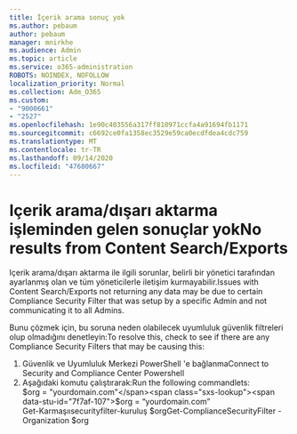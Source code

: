 ```yaml
---
title: İçerik arama sonuç yok
ms.author: pebaum
author: pebaum
manager: mnirkhe
ms.audience: Admin
ms.topic: article
ms.service: o365-administration
ROBOTS: NOINDEX, NOFOLLOW
localization_priority: Normal
ms.collection: Adm_O365
ms.custom:
- "9000661"
- "2527"
ms.openlocfilehash: 1e90c403556a317ff810971ccfa4a91694fb1171
ms.sourcegitcommit: c6692ce0fa1358ec3529e59ca0ecdfdea4cdc759
ms.translationtype: MT
ms.contentlocale: tr-TR
ms.lasthandoff: 09/14/2020
ms.locfileid: "47680667"
---
```

# <a name="no-results-from-content-searchexports"></a><span data-ttu-id="7f7af-102">Içerik arama/dışarı aktarma işleminden gelen sonuçlar yok</span><span class="sxs-lookup"><span data-stu-id="7f7af-102">No results from Content Search/Exports</span></span>

<span data-ttu-id="7f7af-103">Içerik arama/dışarı aktarma ile ilgili sorunlar, belirli bir yönetici tarafından ayarlanmış olan ve tüm yöneticilerle iletişim kurmayabilir.</span><span class="sxs-lookup"><span data-stu-id="7f7af-103">Issues with Content Search/Exports not returning any data may be due to certain Compliance Security Filter that was setup by a specific Admin and not communicating it to all Admins.</span></span>

<span data-ttu-id="7f7af-104">Bunu çözmek için, bu soruna neden olabilecek uyumluluk güvenlik filtreleri olup olmadığını denetleyin:</span><span class="sxs-lookup"><span data-stu-id="7f7af-104">To resolve this, check to see if there are any Compliance Security Filters that may be causing this:</span></span>
1. <span data-ttu-id="7f7af-105">Güvenlik ve Uyumluluk Merkezi PowerShell 'e bağlanma</span><span class="sxs-lookup"><span data-stu-id="7f7af-105">Connect to Security and Compliance Center Powershell</span></span>
2. <span data-ttu-id="7f7af-106">Aşağıdaki komutu çalıştırarak:</span><span class="sxs-lookup"><span data-stu-id="7f7af-106">Run the following commandlets:</span></span>
<br><span data-ttu-id="7f7af-107">$org = "yourdomain.com"</span><span class="sxs-lookup"><span data-stu-id="7f7af-107">$org = “yourdomain.com”</span></span>
<br><span data-ttu-id="7f7af-108">Get-Karmaşıısecurityfilter-kuruluş $org</span><span class="sxs-lookup"><span data-stu-id="7f7af-108">Get-ComplianceSecurityFilter -Organization $org</span></span>